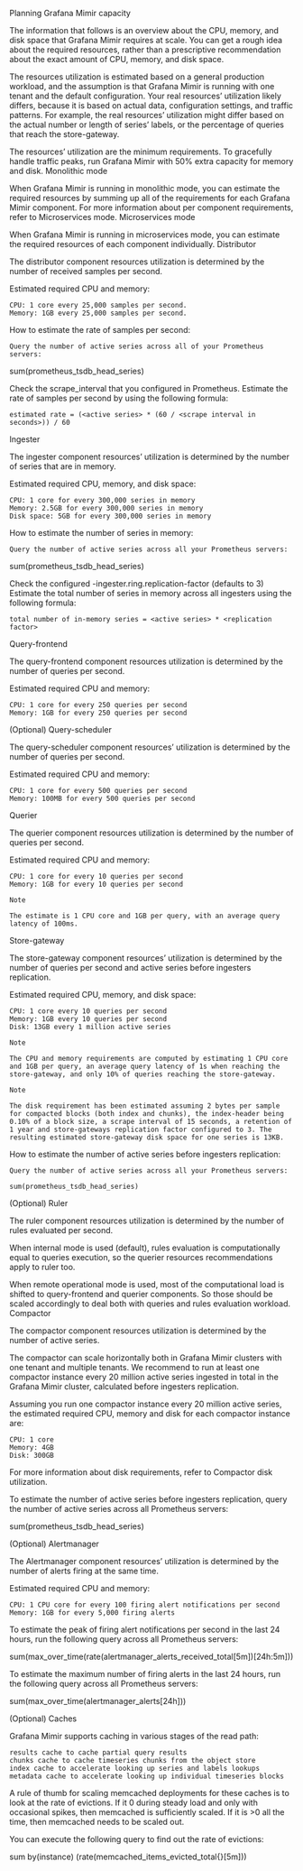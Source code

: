 Planning Grafana Mimir capacity

The information that follows is an overview about the CPU, memory, and disk space that Grafana Mimir requires at scale. You can get a rough idea about the required resources, rather than a prescriptive recommendation about the exact amount of CPU, memory, and disk space.

The resources utilization is estimated based on a general production workload, and the assumption is that Grafana Mimir is running with one tenant and the default configuration. Your real resources’ utilization likely differs, because it is based on actual data, configuration settings, and traffic patterns. For example, the real resources’ utilization might differ based on the actual number or length of series’ labels, or the percentage of queries that reach the store-gateway.

The resources’ utilization are the minimum requirements. To gracefully handle traffic peaks, run Grafana Mimir with 50% extra capacity for memory and disk.
Monolithic mode

When Grafana Mimir is running in monolithic mode, you can estimate the required resources by summing up all of the requirements for each Grafana Mimir component. For more information about per component requirements, refer to Microservices mode.
Microservices mode

When Grafana Mimir is running in microservices mode, you can estimate the required resources of each component individually.
Distributor

The distributor component resources utilization is determined by the number of received samples per second.

Estimated required CPU and memory:

    CPU: 1 core every 25,000 samples per second.
    Memory: 1GB every 25,000 samples per second.

How to estimate the rate of samples per second:

    Query the number of active series across all of your Prometheus servers:

sum(prometheus_tsdb_head_series)

Check the scrape_interval that you configured in Prometheus.
Estimate the rate of samples per second by using the following formula:

    estimated rate = (<active series> * (60 / <scrape interval in seconds>)) / 60

Ingester

The ingester component resources’ utilization is determined by the number of series that are in memory.

Estimated required CPU, memory, and disk space:

    CPU: 1 core for every 300,000 series in memory
    Memory: 2.5GB for every 300,000 series in memory
    Disk space: 5GB for every 300,000 series in memory

How to estimate the number of series in memory:

    Query the number of active series across all your Prometheus servers:

sum(prometheus_tsdb_head_series)

Check the configured -ingester.ring.replication-factor (defaults to 3)
Estimate the total number of series in memory across all ingesters using the following formula:

    total number of in-memory series = <active series> * <replication factor>

Query-frontend

The query-frontend component resources utilization is determined by the number of queries per second.

Estimated required CPU and memory:

    CPU: 1 core for every 250 queries per second
    Memory: 1GB for every 250 queries per second

(Optional) Query-scheduler

The query-scheduler component resources’ utilization is determined by the number of queries per second.

Estimated required CPU and memory:

    CPU: 1 core for every 500 queries per second
    Memory: 100MB for every 500 queries per second

Querier

The querier component resources utilization is determined by the number of queries per second.

Estimated required CPU and memory:

    CPU: 1 core for every 10 queries per second
    Memory: 1GB for every 10 queries per second

    Note

    The estimate is 1 CPU core and 1GB per query, with an average query latency of 100ms.

Store-gateway

The store-gateway component resources’ utilization is determined by the number of queries per second and active series before ingesters replication.

Estimated required CPU, memory, and disk space:

    CPU: 1 core every 10 queries per second
    Memory: 1GB every 10 queries per second
    Disk: 13GB every 1 million active series

    Note

    The CPU and memory requirements are computed by estimating 1 CPU core and 1GB per query, an average query latency of 1s when reaching the store-gateway, and only 10% of queries reaching the store-gateway.

    Note

    The disk requirement has been estimated assuming 2 bytes per sample for compacted blocks (both index and chunks), the index-header being 0.10% of a block size, a scrape interval of 15 seconds, a retention of 1 year and store-gateways replication factor configured to 3. The resulting estimated store-gateway disk space for one series is 13KB.

How to estimate the number of active series before ingesters replication:

    Query the number of active series across all your Prometheus servers:

    sum(prometheus_tsdb_head_series)

(Optional) Ruler

The ruler component resources utilization is determined by the number of rules evaluated per second.

When internal mode is used (default), rules evaluation is computationally equal to queries execution, so the querier resources recommendations apply to ruler too.

When remote operational mode is used, most of the computational load is shifted to query-frontend and querier components. So those should be scaled accordingly to deal both with queries and rules evaluation workload.
Compactor

The compactor component resources utilization is determined by the number of active series.

The compactor can scale horizontally both in Grafana Mimir clusters with one tenant and multiple tenants. We recommend to run at least one compactor instance every 20 million active series ingested in total in the Grafana Mimir cluster, calculated before ingesters replication.

Assuming you run one compactor instance every 20 million active series, the estimated required CPU, memory and disk for each compactor instance are:

    CPU: 1 core
    Memory: 4GB
    Disk: 300GB

For more information about disk requirements, refer to Compactor disk utilization.

To estimate the number of active series before ingesters replication, query the number of active series across all Prometheus servers:

sum(prometheus_tsdb_head_series)

(Optional) Alertmanager

The Alertmanager component resources’ utilization is determined by the number of alerts firing at the same time.

Estimated required CPU and memory:

    CPU: 1 CPU core for every 100 firing alert notifications per second
    Memory: 1GB for every 5,000 firing alerts

To estimate the peak of firing alert notifications per second in the last 24 hours, run the following query across all Prometheus servers:

sum(max_over_time(rate(alertmanager_alerts_received_total[5m])[24h:5m]))

To estimate the maximum number of firing alerts in the last 24 hours, run the following query across all Prometheus servers:

sum(max_over_time(alertmanager_alerts[24h]))

(Optional) Caches

Grafana Mimir supports caching in various stages of the read path:

    results cache to cache partial query results
    chunks cache to cache timeseries chunks from the object store
    index cache to accelerate looking up series and labels lookups
    metadata cache to accelerate looking up individual timeseries blocks

A rule of thumb for scaling memcached deployments for these caches is to look at the rate of evictions. If it 0 during steady load and only with occasional spikes, then memcached is sufficiently scaled. If it is >0 all the time, then memcached needs to be scaled out.

You can execute the following query to find out the rate of evictions:

sum by(instance) (rate(memcached_items_evicted_total{}[5m]))
